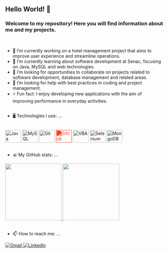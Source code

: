 ## Hello World! 👋

### Welcome to my repository! Here you will find information about me and my projects.
<br>

- 🔭 I’m currently working on a hotel management project that aims to improve user experience and streamline operations.
- 🎒 I’m currently learning about software development at Senac, focusing on Java, MySQL and web technologies.
- 👯 I’m looking for opportunities to collaborate on projects related to software development, database management and related areas.
- 🤔 I’m looking for help with best practices in coding and project management.
- ⚡ Fun fact: I enjoy developing new applications with the aim of improving performance in everyday activities.
##
- 🖥 Technologies I use: ...
  
<div style="display: inline_block"><br>
  <img align="center" alt="Java" height="40" width="50" src="https://cdn.jsdelivr.net/gh/devicons/devicon@latest/icons/java/java-original-wordmark.svg" />
  <img align="center" alt="MySQL" height="40" width="50" src="https://cdn.jsdelivr.net/gh/devicons/devicon@latest/icons/mysql/mysql-original-wordmark.svg" />
  <img align="center" alt="Git" height="40" width="50" src="https://cdn.jsdelivr.net/gh/devicons/devicon@latest/icons/git/git-original.svg" />
  <img align="center" alt="Github" height="40" width="50" 
     src="https://cdn.jsdelivr.net/gh/devicons/devicon@latest/icons/github/github-original-wordmark.svg" 
     style="filter: brightness(0) saturate(100%) invert(33%) sepia(93%) saturate(3480%) hue-rotate(354deg) brightness(100%) contrast(100%);" />    
  <img align="center" alt="VBA" height="40" width="50" src="https://cdn.jsdelivr.net/gh/devicons/devicon@latest/icons/visualbasic/visualbasic-original.svg" />
  <img align="center" alt="Selenium" height="40" width="50" src="https://cdn.jsdelivr.net/gh/devicons/devicon@latest/icons/selenium/selenium-original.svg" />   
  <img align="center" alt="MongoDB" height="40" width="50" src="https://cdn.jsdelivr.net/gh/devicons/devicon@latest/icons/mongodb/mongodb-original-wordmark.svg" />
          
</div>

##

- 📊 My GitHub stats: ...
<div>
  <a href="https://beacons.ai/adriangaston">
    <img height="180em" src="https://github-readme-stats.vercel.app/api?username=AdrianGaston&show_icons=true&theme=tokyonight&include_all_commits=true&count_private=true"/>
    <img height="180em" src="https://github-readme-stats.vercel.app/api/top-langs/?username=AdrianGaston&layout=compact&langs_count=16&theme=tokyonight"/>
  </a>
</div>

##

- 📫 How to reach me: ...
<div>
  <!-- Gmail -->
  <a href = "mailto:lumbia.85@gmail.com" target="_blank">
    <img 
      src="https://img.shields.io/badge/Gmail-D14836?style=for-the-badge&logo=gmail&logoColor=white" 
      alt="Gmail"
    />
  </a>
  <!-- LinkedIn -->
  <a href="https://www.linkedin.com/in/adriánherrmann/" target="_blank">
    <img 
      src="https://img.shields.io/badge/LinkedIn-0077B5?style=for-the-badge&logo=linkedin&logoColor=white" 
      alt="LinkedIn"
    />
  </a>
</div>

